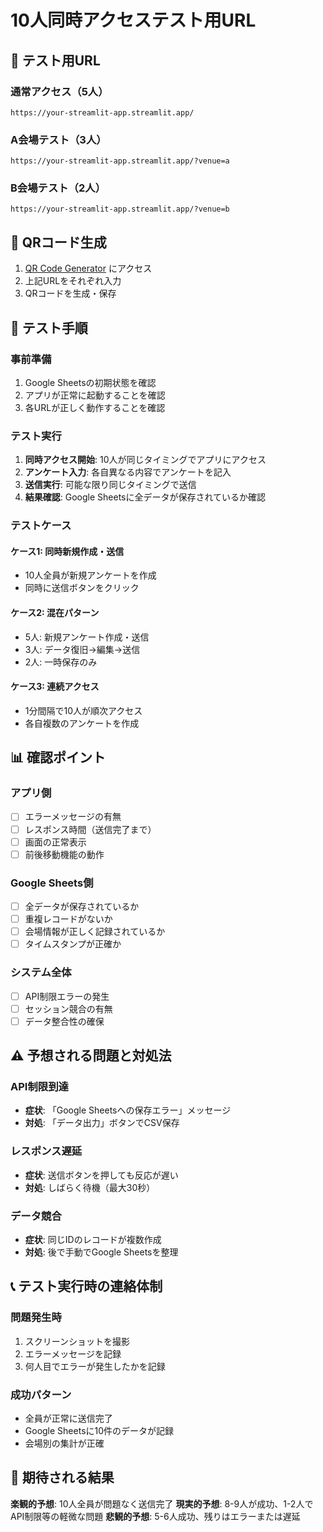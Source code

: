 # 10人同時アクセステスト用URL

## 🔗 テスト用URL

### **通常アクセス（5人）**
```
https://your-streamlit-app.streamlit.app/
```

### **A会場テスト（3人）**
```
https://your-streamlit-app.streamlit.app/?venue=a
```

### **B会場テスト（2人）**
```
https://your-streamlit-app.streamlit.app/?venue=b
```

## 📱 QRコード生成

1. [QR Code Generator](https://www.qr-code-generator.com/) にアクセス
2. 上記URLをそれぞれ入力
3. QRコードを生成・保存

## 🧪 テスト手順

### **事前準備**
1. Google Sheetsの初期状態を確認
2. アプリが正常に起動することを確認
3. 各URLが正しく動作することを確認

### **テスト実行**
1. **同時アクセス開始**: 10人が同じタイミングでアプリにアクセス
2. **アンケート入力**: 各自異なる内容でアンケートを記入
3. **送信実行**: 可能な限り同じタイミングで送信
4. **結果確認**: Google Sheetsに全データが保存されているか確認

### **テストケース**

#### **ケース1: 同時新規作成・送信**
- 10人全員が新規アンケートを作成
- 同時に送信ボタンをクリック

#### **ケース2: 混在パターン**
- 5人: 新規アンケート作成・送信
- 3人: データ復旧→編集→送信
- 2人: 一時保存のみ

#### **ケース3: 連続アクセス**
- 1分間隔で10人が順次アクセス
- 各自複数のアンケートを作成

## 📊 確認ポイント

### **アプリ側**
- [ ] エラーメッセージの有無
- [ ] レスポンス時間（送信完了まで）
- [ ] 画面の正常表示
- [ ] 前後移動機能の動作

### **Google Sheets側**
- [ ] 全データが保存されているか
- [ ] 重複レコードがないか
- [ ] 会場情報が正しく記録されているか
- [ ] タイムスタンプが正確か

### **システム全体**
- [ ] API制限エラーの発生
- [ ] セッション競合の有無
- [ ] データ整合性の確保

## ⚠️ 予想される問題と対処法

### **API制限到達**
- **症状**: 「Google Sheetsへの保存エラー」メッセージ
- **対処**: 「データ出力」ボタンでCSV保存

### **レスポンス遅延**
- **症状**: 送信ボタンを押しても反応が遅い
- **対処**: しばらく待機（最大30秒）

### **データ競合**
- **症状**: 同じIDのレコードが複数作成
- **対処**: 後で手動でGoogle Sheetsを整理

## 📞 テスト実行時の連絡体制

### **問題発生時**
1. スクリーンショットを撮影
2. エラーメッセージを記録
3. 何人目でエラーが発生したかを記録

### **成功パターン**
- 全員が正常に送信完了
- Google Sheetsに10件のデータが記録
- 会場別の集計が正確

## 🎯 期待される結果

**楽観的予想**: 10人全員が問題なく送信完了
**現実的予想**: 8-9人が成功、1-2人でAPI制限等の軽微な問題
**悲観的予想**: 5-6人成功、残りはエラーまたは遅延